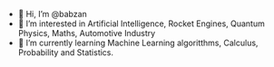 - 👋 Hi, I’m @babzan
- 👀 I’m interested in Artificial Intelligence, Rocket Engines, Quantum Physics, Maths, Automotive Industry
- 🌱 I’m currently learning Machine Learning algoritthms, Calculus, Probability and Statistics.

<!---
babzan/babzan is a ✨ special ✨ repository because its `README.md` (this file) appears on your GitHub profile.
You can click the Preview link to take a look at your changes.
--->

